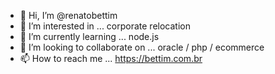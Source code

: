 - 👋 Hi, I’m @renatobettim
- 👀 I’m interested in ... corporate relocation
- 🌱 I’m currently learning ... node.js
- 💞️ I’m looking to collaborate on ... oracle / php / ecommerce
- 📫 How to reach me ... https://bettim.com.br

<!---
renatobettim/renatobettim is a ✨ special ✨ repository because its `README.md` (this file) appears on your GitHub profile.
You can click the Preview link to take a look at your changes.
--->
